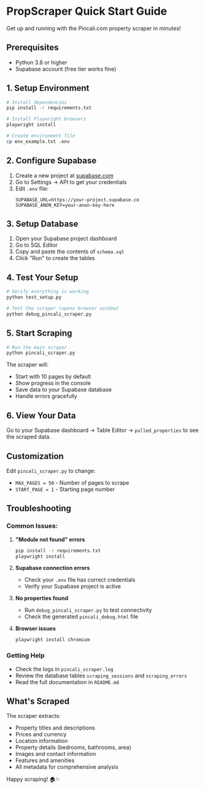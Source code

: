 # PropScraper Quick Start Guide

Get up and running with the Pincali.com property scraper in minutes!

## Prerequisites

- Python 3.8 or higher
- Supabase account (free tier works fine)

## 1. Setup Environment

```bash
# Install dependencies
pip install -r requirements.txt

# Install Playwright browsers
playwright install

# Create environment file
cp env_example.txt .env
```

## 2. Configure Supabase

1. Create a new project at [supabase.com](https://supabase.com)
2. Go to Settings → API to get your credentials
3. Edit `.env` file:
   ```
   SUPABASE_URL=https://your-project.supabase.co
   SUPABASE_ANON_KEY=your-anon-key-here
   ```

## 3. Setup Database

1. Open your Supabase project dashboard
2. Go to SQL Editor
3. Copy and paste the contents of `schema.sql`
4. Click "Run" to create the tables

## 4. Test Your Setup

```bash
# Verify everything is working
python test_setup.py

# Test the scraper (opens browser window)
python debug_pincali_scraper.py
```

## 5. Start Scraping

```bash
# Run the main scraper
python pincali_scraper.py
```

The scraper will:
- Start with 10 pages by default
- Show progress in the console
- Save data to your Supabase database
- Handle errors gracefully

## 6. View Your Data

Go to your Supabase dashboard → Table Editor → `pulled_properties` to see the scraped data.

## Customization

Edit `pincali_scraper.py` to change:
- `MAX_PAGES = 50` - Number of pages to scrape
- `START_PAGE = 1` - Starting page number

## Troubleshooting

### Common Issues:

1. **"Module not found" errors**
   ```bash
   pip install -r requirements.txt
   playwright install
   ```

2. **Supabase connection errors**
   - Check your `.env` file has correct credentials
   - Verify your Supabase project is active

3. **No properties found**
   - Run `debug_pincali_scraper.py` to test connectivity
   - Check the generated `pincali_debug.html` file

4. **Browser issues**
   ```bash
   playwright install chromium
   ```

### Getting Help

- Check the logs in `pincali_scraper.log`
- Review the database tables `scraping_sessions` and `scraping_errors`
- Read the full documentation in `README.md`

## What's Scraped

The scraper extracts:
- Property titles and descriptions
- Prices and currency
- Location information
- Property details (bedrooms, bathrooms, area)
- Images and contact information
- Features and amenities
- All metadata for comprehensive analysis

Happy scraping! 🏠✨ 